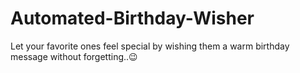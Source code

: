 # Automated-Birthday-Wisher
Let your favorite ones feel special by wishing them a warm birthday message without forgetting..😉
